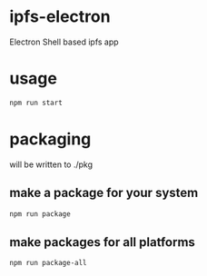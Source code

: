 # ipfs-electron
Electron Shell based ipfs app

# usage

```bash
npm run start
```

# packaging

will be written to ./pkg

## make a package for your system

```bash
npm run package
```

## make packages for all platforms

```bash
npm run package-all
```